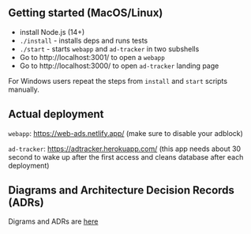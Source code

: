 ## Getting started (MacOS/Linux)

* install Node.js (14+)
* `./install` - installs deps and runs tests
* `./start` - starts `webapp` and `ad-tracker` in two subshells
* Go to http://localhost:3001/ to open a `webapp`
* Go to http://localhost:3000/ to open `ad-tracker` landing page

For Windows users repeat the steps from `install` and `start` scripts manually.


## Actual deployment

`webapp`: https://web-ads.netlify.app/ (make sure to disable your adblock)

`ad-tracker`: https://adtracker.herokuapp.com/ (this app needs about 30 second to wake up after the first access and
cleans database after each deployment)

## Diagrams and Architecture Decision Records (ADRs)

Digrams and ADRs are [here](adr)
